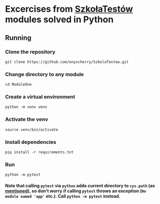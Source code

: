 # Excercises from [SzkołaTestów](https://szkolatestow.online/) modules solved in Python
## Running
### Clone the repository
```
git clone https://github.com/onyxcherry/SzkolaTestow.git
```
### Change directory to any module
```
cd ModuleOne
```
### Create a virtual environment
```
python -m venv venv
```
### Activate the venv
```
source venv/bin/activate
```
### Install dependencies
```
pip install -r requirements.txt
```
### Run
```
python -m pytest
```
#### Note that calling `pytest` via `python` adds current directory to `sys.path` (as [mentioned](https://docs.pytest.org/en/stable/usage.html#cmdline)), so don't worry if calling `pytest` throws an exception (`No module named 'app'` etc.). Call `python -m pytest` instead.